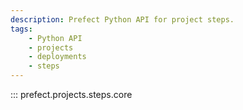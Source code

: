 ```yaml
---
description: Prefect Python API for project steps.
tags:
    - Python API
    - projects
    - deployments
    - steps
---
```


::: prefect.projects.steps.core